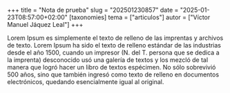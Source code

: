 +++
title = "Nota de prueba"
slug = "202501230857"
date = "2025-01-23T08:57:00+02:00"
[taxonomies]
tema = ["articulos"]
autor = ["Víctor Manuel Jáquez Leal"]
+++

Lorem Ipsum es simplemente el texto de relleno de las imprentas y archivos de
texto. Lorem Ipsum ha sido el texto de relleno estándar de las industrias desde
el año 1500, cuando un impresor (N. del T. persona que se dedica a la imprenta)
desconocido usó una galería de textos y los mezcló de tal manera que logró hacer
un libro de textos espécimen. No sólo sobrevivió 500 años, sino que también
ingresó como texto de relleno en documentos electrónicos, quedando esencialmente
igual al original.
